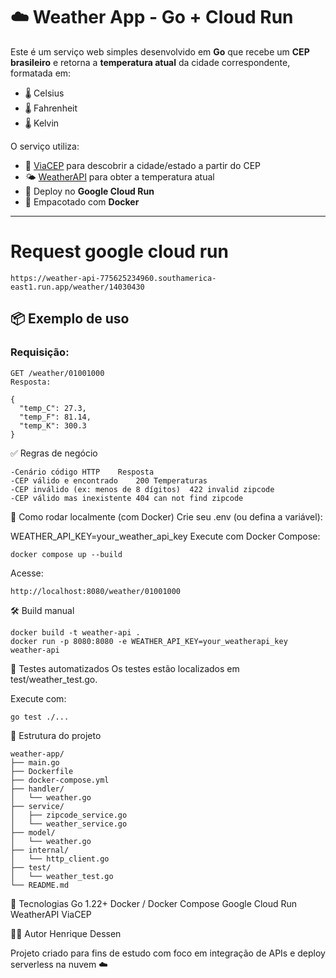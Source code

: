 # ☁️ Weather App - Go + Cloud Run

Este é um serviço web simples desenvolvido em **Go** que recebe um **CEP brasileiro** e retorna a **temperatura atual** da cidade correspondente, formatada em:

- 🌡️ Celsius
- 🌡️ Fahrenheit
- 🌡️ Kelvin

O serviço utiliza:

- 🔎 [ViaCEP](https://viacep.com.br) para descobrir a cidade/estado a partir do CEP
- 🌤️ [WeatherAPI](https://www.weatherapi.com/) para obter a temperatura atual
- 🚀 Deploy no **Google Cloud Run**
- 🐳 Empacotado com **Docker**

---

# Request google cloud run 
```
https://weather-api-775625234960.southamerica-east1.run.app/weather/14030430 
```

## 📦 Exemplo de uso

### Requisição:

```http
GET /weather/01001000
Resposta:

{
  "temp_C": 27.3,
  "temp_F": 81.14,
  "temp_K": 300.3
}
```

✅ Regras de negócio
```
-Cenário código HTTP	Resposta
-CEP válido e encontrado	200	Temperaturas
-CEP inválido (ex: menos de 8 dígitos)	422	invalid zipcode
-CEP válido mas inexistente	404	can not find zipcode
```
🚀 Como rodar localmente (com Docker)
Crie seu .env (ou defina a variável):


WEATHER_API_KEY=your_weather_api_key
Execute com Docker Compose:
```
docker compose up --build
```
Acesse:
```
http://localhost:8080/weather/01001000
```
🛠️ Build manual

```
docker build -t weather-api .
docker run -p 8080:8080 -e WEATHER_API_KEY=your_weatherapi_key weather-api
```

🧪 Testes automatizados
Os testes estão localizados em test/weather_test.go.

Execute com:
```
go test ./...
```

📁 Estrutura do projeto

```
weather-app/
├── main.go
├── Dockerfile
├── docker-compose.yml
├── handler/
│   └── weather.go
├── service/
│   ├── zipcode_service.go
│   └── weather_service.go
├── model/
│   └── weather.go
├── internal/
│   └── http_client.go
├── test/
│   └── weather_test.go
└── README.md
```

📌 Tecnologias
Go 1.22+
Docker / Docker Compose
Google Cloud Run
WeatherAPI
ViaCEP

👨‍💻 Autor
Henrique Dessen

Projeto criado para fins de estudo com foco em integração de APIs e deploy serverless na nuvem ☁️
